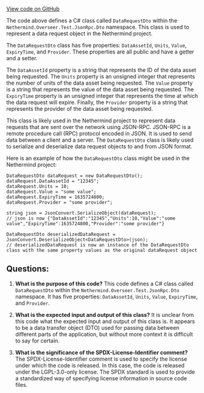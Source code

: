 [View code on GitHub](https://github.com/nethermindeth/nethermind/Nethermind.Overseer.Test/JsonRpc/Dto/DataRequestDto.cs)

The code above defines a C# class called `DataRequestDto` within the `Nethermind.Overseer.Test.JsonRpc.Dto` namespace. This class is used to represent a data request object in the Nethermind project. 

The `DataRequestDto` class has five properties: `DataAssetId`, `Units`, `Value`, `ExpiryTime`, and `Provider`. These properties are all public and have a getter and a setter. 

The `DataAssetId` property is a string that represents the ID of the data asset being requested. The `Units` property is an unsigned integer that represents the number of units of the data asset being requested. The `Value` property is a string that represents the value of the data asset being requested. The `ExpiryTime` property is an unsigned integer that represents the time at which the data request will expire. Finally, the `Provider` property is a string that represents the provider of the data asset being requested. 

This class is likely used in the Nethermind project to represent data requests that are sent over the network using JSON-RPC. JSON-RPC is a remote procedure call (RPC) protocol encoded in JSON. It is used to send data between a client and a server. The `DataRequestDto` class is likely used to serialize and deserialize data request objects to and from JSON format. 

Here is an example of how the `DataRequestDto` class might be used in the Nethermind project:

```
DataRequestDto dataRequest = new DataRequestDto();
dataRequest.DataAssetId = "12345";
dataRequest.Units = 10;
dataRequest.Value = "some value";
dataRequest.ExpiryTime = 1635724800;
dataRequest.Provider = "some provider";

string json = JsonConvert.SerializeObject(dataRequest);
// json is now {"DataAssetId":"12345","Units":10,"Value":"some value","ExpiryTime":1635724800,"Provider":"some provider"}

DataRequestDto deserializedDataRequest = JsonConvert.DeserializeObject<DataRequestDto>(json);
// deserializedDataRequest is now an instance of the DataRequestDto class with the same property values as the original dataRequest object
```
## Questions: 
 1. **What is the purpose of this code?** 
This code defines a C# class called `DataRequestDto` within the `Nethermind.Overseer.Test.JsonRpc.Dto` namespace. It has five properties: `DataAssetId`, `Units`, `Value`, `ExpiryTime`, and `Provider`.

2. **What is the expected input and output of this class?** 
It is unclear from this code what the expected input and output of this class is. It appears to be a data transfer object (DTO) used for passing data between different parts of the application, but without more context it is difficult to say for certain.

3. **What is the significance of the SPDX-License-Identifier comment?** 
The SPDX-License-Identifier comment is used to specify the license under which the code is released. In this case, the code is released under the LGPL-3.0-only license. The SPDX standard is used to provide a standardized way of specifying license information in source code files.